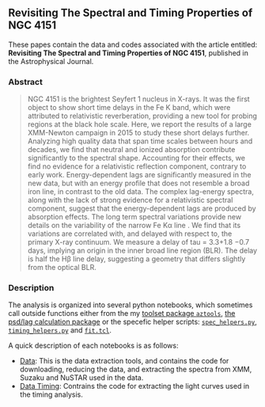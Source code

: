 ## Revisiting The Spectral and Timing Properties of NGC 4151

These papes contain the data and codes associated with the article entitled: **Revisiting The Spectral and Timing Properties of NGC 4151**, published in the Astrophysical Journal.

### Abstract
> NGC 4151 is the brightest Seyfert 1 nucleus in X-rays. It was the first object to show short time delays in the Fe K band, which were attributed to relativistic reverberation, providing a new tool for probing regions at the black hole scale. Here, we report the results of a large XMM-Newton campaign in 2015 to study these short delays further. Analyzing high quality data that span time scales between hours and decades, we find that neutral and ionized absorption contribute significantly to the spectral shape. Accounting for their effects, we find no evidence for a relativistic reflection component, contrary to early work. Energy-dependent lags are significantly measured in the new data, but with an energy profile that does not resemble a broad iron line, in contrast to the old data. The complex lag-energy spectra, along with the lack of strong evidence for a relativistic spectral component, suggest that the energy-dependent lags are produced by absorption effects. The long term spectral variations provide new details on the variability of the narrow Fe Kα line . We find that its variations are correlated with, and delayed with respect to, the primary X-ray continuum. We measure a delay of tau = 3.3+1.8 −0.7 days, implying an origin in the inner broad line region (BLR). The delay is half the Hβ line delay, suggesting a geometry that differs slightly from the optical BLR.


### Description
The analysis is organized into several python notebooks, which sometimes call outside functions either from the my [toolset package `aztools`](https://zoghbi-a.github.io/aztools/), [the psd/lag calculation package](https://zoghbi-a.github.io/plag/) or the specefic helper scripts: [`spec_helpers.py`](https://github.com/zoghbi-a/Revisiting-NGC-4151-Data/blob/master/spec_helpers.py), [`timing_helpers.py`](https://github.com/zoghbi-a/Revisiting-NGC-4151-Data/blob/master/timing_helpers.pyy) and [`fit.tcl`](https://github.com/zoghbi-a/Revisiting-NGC-4151-Data/blob/master/fit.tcl).

A quick description of each notebooks is as follows:

- [Data](data): This is the data extraction tools, and contains the code for downloading, reducing the data, and extracting the spectra from XMM, Suzaku and NuSTAR used in the data.
- [Data Timing](data_timing): Contrains the code for extracting the light curves used in the timing analysis.
